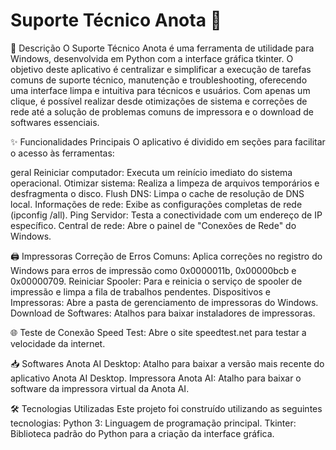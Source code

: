 # Suporte Técnico Anota 🤖

📝 Descrição
O Suporte Técnico Anota é uma ferramenta de utilidade para Windows, desenvolvida em Python com a interface gráfica tkinter. O objetivo deste aplicativo é centralizar e simplificar a execução de tarefas comuns de suporte técnico, manutenção e troubleshooting, oferecendo uma interface limpa e intuitiva para técnicos e usuários.
Com apenas um clique, é possível realizar desde otimizações de sistema e correções de rede até a solução de problemas comuns de impressora e o download de softwares essenciais.

✨ Funcionalidades Principais
O aplicativo é dividido em seções para facilitar o acesso às ferramentas:

geral
Reiniciar computador: Executa um reinício imediato do sistema operacional.
Otimizar sistema: Realiza a limpeza de arquivos temporários e desfragmenta o disco.
Flush DNS: Limpa o cache de resolução de DNS local.
Informações de rede: Exibe as configurações completas de rede (ipconfig /all).
Ping Servidor: Testa a conectividade com um endereço de IP específico.
Central de rede: Abre o painel de "Conexões de Rede" do Windows.

🖨️ Impressoras
Correção de Erros Comuns: Aplica correções no registro do Windows para erros de impressão como 0x0000011b, 0x00000bcb e 0x00000709.
Reiniciar Spooler: Para e reinicia o serviço de spooler de impressão e limpa a fila de trabalhos pendentes.
Dispositivos e Impressoras: Abre a pasta de gerenciamento de impressoras do Windows.
Download de Softwares: Atalhos para baixar instaladores de impressoras.

🌐 Teste de Conexão
Speed Test: Abre o site speedtest.net para testar a velocidade da internet.

📥 Softwares
Anota AI Desktop: Atalho para baixar a versão mais recente do aplicativo Anota AI Desktop.
Impressora Anota AI: Atalho para baixar o software da impressora virtual da Anota AI.

🛠️ Tecnologias Utilizadas
Este projeto foi construído utilizando as seguintes tecnologias:
Python 3: Linguagem de programação principal.
Tkinter: Biblioteca padrão do Python para a criação da interface gráfica.

